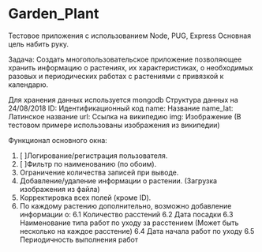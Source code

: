# Garden_Plant
Тестовое приложения с использованием Node, PUG, Express
Основная цель набить руку.

Задача: Создать многопользовательское приложение позволяющее хранить информацию о растениях, их характеристиках, о необходимых разовых и периодических работах с растениями с привязкой к календарю.

Для хранения данных используется mongodb
Структура данных на 24/08/2018
ID:       Идентификационный код
name:     Название
name_lat: Латинское название
url:      Ссылка на википедию
img:      Изображение (В тестовом примере использованы изображения из википедии)

Функционал основного окна:
1. [ ]Логирование/регистрация пользователя.
2. [ ]Фильтр по наименованию (по обоим).
3. Ограничение количества записей при выводе.
4. Добавление/удаление информации о растении. (Загрузка изображения из файла)
5. Корректировка всех полей (кроме ID).
6. По каждому растению дополнительно, возможно добавление информации о:
  6.1 Количество расстений
  6.2 Дата посадки
  6.3 Наименование типа работ по уходу за расстением (Может быть несколько на каждое расстение)
  6.4 Дата начала работ по уходу
  6.5 Периодичность выполнения работ

